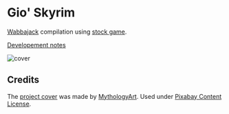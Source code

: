 # Gio' Skyrim

[Wabbajack](https://www.wabbajack.org/) compilation using [stock game](https://wiki.wabbajack.org/modlist_author_documentation/Keeping%20the%20Game%20Folder%20clean.html#stock-game).

[Developement notes](docs/README.md)

![cover](wabbajack/image.webp)

## Credits

The [project cover](https://pixabay.com/illustrations/robin-hood-mythology-archer-warrior-9185548/) was made by [MythologyArt](https://pixabay.com/users/mythologyart-34077399/). Used under [Pixabay Content License](https://pixabay.com/service/license-summary/).
